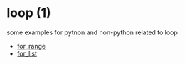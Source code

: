 # loop (1)
some examples for pytnon and non-python related to loop

+ [for_range](for_range.md)
+ [for_list](for_list.md)
